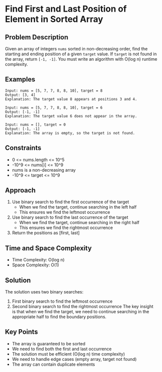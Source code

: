 # Find First and Last Position of Element in Sorted Array

## Problem Description
Given an array of integers `nums` sorted in non-decreasing order, find the starting and ending position of a given `target` value. If `target` is not found in the array, return `[-1, -1]`. You must write an algorithm with O(log n) runtime complexity.

## Examples
```
Input: nums = [5, 7, 7, 8, 8, 10], target = 8
Output: [3, 4]
Explanation: The target value 8 appears at positions 3 and 4.

Input: nums = [5, 7, 7, 8, 8, 10], target = 6
Output: [-1, -1]
Explanation: The target value 6 does not appear in the array.

Input: nums = [], target = 0
Output: [-1, -1]
Explanation: The array is empty, so the target is not found.
```

## Constraints
- 0 <= nums.length <= 10^5
- -10^9 <= nums[i] <= 10^9
- nums is a non-decreasing array
- -10^9 <= target <= 10^9

## Approach
1. Use binary search to find the first occurrence of the target
   - When we find the target, continue searching in the left half
   - This ensures we find the leftmost occurrence
2. Use binary search to find the last occurrence of the target
   - When we find the target, continue searching in the right half
   - This ensures we find the rightmost occurrence
3. Return the positions as [first, last]

## Time and Space Complexity
- Time Complexity: O(log n)
- Space Complexity: O(1)

## Solution
The solution uses two binary searches:
1. First binary search to find the leftmost occurrence
2. Second binary search to find the rightmost occurrence
The key insight is that when we find the target, we need to continue searching in the appropriate half to find the boundary positions.

## Key Points
- The array is guaranteed to be sorted
- We need to find both the first and last occurrence
- The solution must be efficient (O(log n) time complexity)
- We need to handle edge cases (empty array, target not found)
- The array can contain duplicate elements 